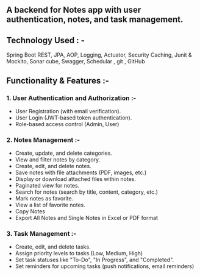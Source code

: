 ## A backend for Notes app with user authentication, notes, and task management.

## Technology Used : -
Spring Boot REST, JPA, AOP, Logging, Actuator, Security
Caching, Junit & Mockito, Sonar cube,  Swagger, Schedular , git , GitHub

## Functionality & Features :-

### 1. User Authentication and Authorization :-
- User Registration (with email verification).
- User Login (JWT-based token authentication).
- Role-based access control (Admin, User)

### 2. Notes Management :-
- Create, update, and delete categories.
- View and filter notes by category.
- Create, edit, and delete notes.
- Save notes with file attachments (PDF, images, etc.)
- Display or download attached files within notes.
- Paginated view for notes.
- Search for notes (search by title, content, category, etc.)
- Mark notes as favorite.
- View a list of favorite notes.
- Copy Notes
- Export All Notes and Single Notes in Excel or PDF format

### 3. Task Management :-
- Create, edit, and delete tasks.
- Assign priority levels to tasks (Low, Medium, High)
- Set task statuses like "To-Do", "In Progress", and "Completed".
- Set reminders for upcoming tasks (push notifications, email reminders)

   
